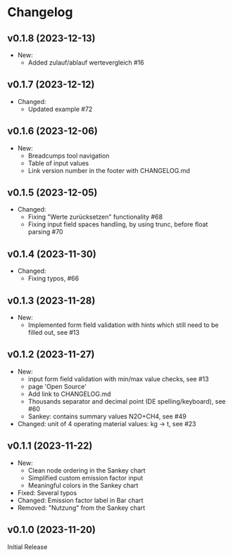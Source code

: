 # Changelog

## v0.1.8 (2023-12-13)

- New:
  - Added zulauf/ablauf wertevergleich #16

## v0.1.7 (2023-12-12)

- Changed:
  - Updated example #72  

## v0.1.6 (2023-12-06)

- New:
  - Breadcumps tool navigation
  - Table of input values
  - Link version number in the footer with CHANGELOG.md

## v0.1.5 (2023-12-05)

- Changed:
  - Fixing "Werte zurücksetzen" functionality #68
  - Fixing input field spaces handling, by using trunc, before float parsing #70

## v0.1.4 (2023-11-30)

- Changed:
  - Fixing typos, #66

## v0.1.3 (2023-11-28)

- New:
  - Implemented form field validation with hints which still need to be filled out, see #13

## v0.1.2 (2023-11-27)

- New:
  - input form field validation with min/max value checks, see #13
  - page 'Open Source'
  - Add link to CHANGELOG.md
  - Thousands separator and decimal point (DE spelling/keyboard), see #60
  - Sankey: contains summary values N2O+CH4, see #49
- Changed: unit of 4 operating material values: kg -> t, see #23

## v0.1.1 (2023-11-22)

- New:
  - Clean node ordering in the Sankey chart
  - Simplified custom emission factor input
  - Meaningful colors in the Sankey chart
- Fixed: Several typos
- Changed: Emission factor label in Bar chart
- Removed: "Nutzung" from the Sankey chart

## v0.1.0 (2023-11-20)

Initial Release
